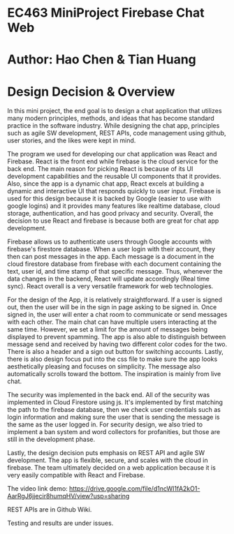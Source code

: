 # EC463 MiniProject Firebase Chat Web
# Author: Hao Chen & Tian Huang

# Design Decision & Overview 

In this mini project, the end goal is to design a chat application that utilizes many modern principles, methods, and ideas that has become standard practice in the software industry. While designing the chat app, principles such as agile SW development, REST APIs, code management using github, user stories, and the likes were kept in mind.

The program we used for developing our chat application was React and Firebase. React is the front end while firebase is the cloud service for the back end. The main reason for picking React is because of its UI development capabilities and the reusable UI components that it provides. Also, since the app is a dynamic chat app, React excels at building a dynamic and interactive UI that responds quickly to user input. Firebase is used for this design because it is backed by Google (easier to use with google logins) and it provides many features like realtime database, cloud storage, authentication, and has good privacy and security. Overall, the decision to use React and firebase is because both are great for chat app development.

Firebase allows us to authenticate users through Google accounts with firebase's firestore database. When a user login with their account, they then can post messages in the app. Each message is a document in the cloud firestore database from firebase with each document containing the text, user id, and time stamp of that specific message. Thus, whenever the data changes in the backend, React will update accordingly (Real time sync). React overall is a very versatile framework for web technologies. 

For the design of the App, it is relatively straightforward. If a user is signed out, then the user will be in the sign in page asking to be signed in. Once signed in, the user will enter a chat room to communicate or send messages with each other. The main chat can have multiple users interacting at the same time. However, we set a limit for the amount of messages being displayed to prevent spamming. The app is also able to distinguish between message send and received by having two different color codes for the two. There is also a header and a sign out button for switching accounts. Lastly, there is also design focus put into the css file to make sure the app looks aesthetically pleasing and focuses on simplicity. The message also automatically scrolls toward the bottom. The inspiration is mainly from live chat.

The security was implemented in the back end. All of the security was implemented in Cloud Firestore using js. It's implemented by first matching the path to the firebase database, then we check user credentials such as login information and making sure the user that is sending the message is the same as the user logged in. For security design, we also tried to implement a ban system and word collectors for profanities, but those are still in the development phase.

Lastly, the design decision puts emphasis on REST API and agile SW development. The app is flexible, secure, and scales with the cloud in firebase. The team ultimately decided on a web application because it is very easily compatible with React and Firebase.

The video link demo: https://drive.google.com/file/d1ncWI1fA2kO1-AarRgJ6jjecir8humqHV/view?usp=sharing

REST APIs are in Github Wiki.

Testing and results are under issues.